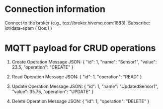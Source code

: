 # Connection information

Connect to the broker (e.g., tcp://broker.hivemq.com:1883).
Subscribe: iot/data-epam ( Qos:1 )


# MQTT payload for CRUD operations
1. Create Operation
Message JSON:
{
  "id": 1,
  "name": "Sensor1",
  "value": 23.5,
  "operation": "CREATE"
}

2. Read Operation
Message JSON:
{
  "id": 1,
  "operation": "READ"
}

3. Update Operation
Message JSON:
{
  "id": 1,
  "name": "UpdatedSensor1",
  "value": 35.75,
  "operation": "UPDATE"
}

4. Delete Operation
Message JSON:
{
  "id": 1,
  "operation": "DELETE"
}
